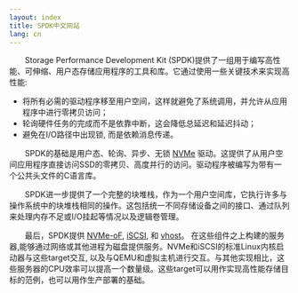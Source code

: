 ```yaml
---
layout: index
title: SPDK中文网站
lang: cn
---
```

<style>p{ text-indent: 2em; }</style>
Storage Performance Development Kit (SPDK)提供了一组用于编写高性能、可伸缩、用户态存储应用程序的工具和库。它通过使用一些关键技术来实现高性能:

* 将所有必需的驱动程序移至用户空间，这样就避免了系统调用，并允许从应用程序中进行零拷贝访问；
* 轮询硬件任务的完成而不是依靠中断，这会降低总延迟和延迟抖动；
* 避免在I/O路径中出现锁, 而是依赖消息传递。

SPDK的基础是用户态、轮询、异步、无锁
[NVMe](http://www.nvmexpress.org) 驱动。这提供了从用户空间应用程序直接访问SSD的零拷贝、高度并行的访问。驱动程序被编写为带有一个公共头文件的C语言库。

SPDK进一步提供了一个完整的块堆栈，作为一个用户空间库，它执行许多与操作系统中的块堆栈相同的操作。这包括统一不同存储设备之间的接口、通过队列来处理内存不足或I/O挂起等情况以及逻辑卷管理。

最后，SPDK提供
[NVMe-oF](http://www.nvmexpress.org/nvm-express-over-fabrics-specification-released),
[iSCSI](https://en.wikipedia.org/wiki/ISCSI), 和
[vhost](http://blog.vmsplice.net/2011/09/qemu-internals-vhost-architecture.html)。
在这些组件之上构建的服务器,能够通过网络或其他进程为磁盘提供服务。NVMe和iSCSI的标准Linux内核启动器与这些target交互, 以及与QEMU和虚拟主机进行交互。与其他实现相比，这些服务器的CPU效率可以提高一个数量级。这些target可以用作实现高性能存储目标的范例，也可以用作生产部署的基础。
